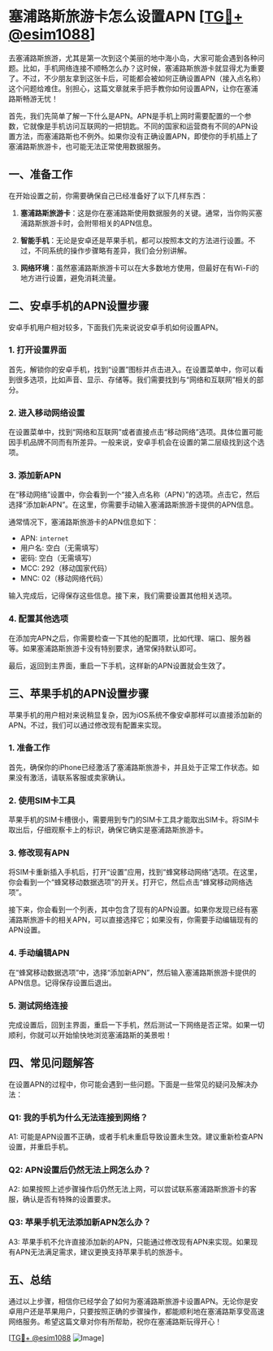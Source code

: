 # 塞浦路斯旅游卡怎么设置APN [[TG💪+ @esim1088](https://t.me/s/esim1088)]

去塞浦路斯旅游，尤其是第一次到这个美丽的地中海小岛，大家可能会遇到各种问题。比如，手机网络连接不顺畅怎么办？这时候，塞浦路斯旅游卡就显得尤为重要了。不过，不少朋友拿到这张卡后，可能都会被如何正确设置APN（接入点名称）这个问题给难住。别担心，这篇文章就来手把手教你如何设置APN，让你在塞浦路斯畅游无忧！

首先，我们先简单了解一下什么是APN。APN是手机上网时需要配置的一个参数，它就像是手机访问互联网的一把钥匙。不同的国家和运营商有不同的APN设置方法，而塞浦路斯也不例外。如果你没有正确设置APN，即使你的手机插上了塞浦路斯旅游卡，也可能无法正常使用数据服务。

## 一、准备工作

在开始设置之前，你需要确保自己已经准备好了以下几样东西：

1. **塞浦路斯旅游卡**：这是你在塞浦路斯使用数据服务的关键。通常，当你购买塞浦路斯旅游卡时，会附带相关的APN信息。
   
2. **智能手机**：无论是安卓还是苹果手机，都可以按照本文的方法进行设置。不过，不同系统的操作步骤略有差异，我们会分别讲解。

3. **网络环境**：虽然塞浦路斯旅游卡可以在大多数地方使用，但最好在有Wi-Fi的地方进行设置，避免消耗流量。

## 二、安卓手机的APN设置步骤

安卓手机用户相对较多，下面我们先来说说安卓手机如何设置APN。

### 1. 打开设置界面

首先，解锁你的安卓手机，找到“设置”图标并点击进入。在设置菜单中，你可以看到很多选项，比如声音、显示、存储等。我们需要找到与“网络和互联网”相关的部分。

### 2. 进入移动网络设置

在设置菜单中，找到“网络和互联网”或者直接点击“移动网络”选项。具体位置可能因手机品牌不同而有所差异。一般来说，安卓手机会在设置的第二层级找到这个选项。

### 3. 添加新APN

在“移动网络”设置中，你会看到一个“接入点名称（APN）”的选项。点击它，然后选择“添加新APN”。在这里，你需要手动输入塞浦路斯旅游卡提供的APN信息。

通常情况下，塞浦路斯旅游卡的APN信息如下：
- APN: `internet`
- 用户名: 空白（无需填写）
- 密码: 空白（无需填写）
- MCC: 292（移动国家代码）
- MNC: 02（移动网络代码）

输入完成后，记得保存这些信息。接下来，我们需要设置其他相关选项。

### 4. 配置其他选项

在添加完APN之后，你需要检查一下其他的配置项，比如代理、端口、服务器等。如果塞浦路斯旅游卡没有特别要求，通常保持默认即可。

最后，返回到主界面，重启一下手机，这样新的APN设置就会生效了。

## 三、苹果手机的APN设置步骤

苹果手机的用户相对来说稍显复杂，因为iOS系统不像安卓那样可以直接添加新的APN。不过，我们可以通过修改现有配置来实现。

### 1. 准备工作

首先，确保你的iPhone已经激活了塞浦路斯旅游卡，并且处于正常工作状态。如果没有激活，请联系客服或卖家确认。

### 2. 使用SIM卡工具

苹果手机的SIM卡槽很小，需要用到专门的SIM卡工具才能取出SIM卡。将SIM卡取出后，仔细观察卡上的标识，确保它确实是塞浦路斯旅游卡。

### 3. 修改现有APN

将SIM卡重新插入手机后，打开“设置”应用，找到“蜂窝移动网络”选项。在这里，你会看到一个“蜂窝移动数据选项”的开关。打开它，然后点击“蜂窝移动网络选项”。

接下来，你会看到一个列表，其中包含了现有的APN设置。如果你发现已经有塞浦路斯旅游卡的相关APN，可以直接选择它；如果没有，你需要手动编辑现有的APN设置。

### 4. 手动编辑APN

在“蜂窝移动数据选项”中，选择“添加新APN”，然后输入塞浦路斯旅游卡提供的APN信息。记得保存设置后退出。

### 5. 测试网络连接

完成设置后，回到主界面，重启一下手机，然后测试一下网络是否正常。如果一切顺利，你就可以开始愉快地浏览塞浦路斯的美景啦！

## 四、常见问题解答

在设置APN的过程中，你可能会遇到一些问题。下面是一些常见的疑问及解决办法：

### Q1: 我的手机为什么无法连接到网络？

A1: 可能是APN设置不正确，或者手机未重启导致设置未生效。建议重新检查APN设置，并重启手机。

### Q2: APN设置后仍然无法上网怎么办？

A2: 如果按照上述步骤操作后仍然无法上网，可以尝试联系塞浦路斯旅游卡的客服，确认是否有特殊的设置要求。

### Q3: 苹果手机无法添加新APN怎么办？

A3: 苹果手机不允许直接添加新的APN，只能通过修改现有APN来实现。如果现有APN无法满足需求，建议更换支持苹果手机的旅游卡。

## 五、总结

通过以上步骤，相信你已经学会了如何为塞浦路斯旅游卡设置APN。无论你是安卓用户还是苹果用户，只要按照正确的步骤操作，都能顺利地在塞浦路斯享受高速网络服务。希望这篇文章对你有所帮助，祝你在塞浦路斯玩得开心！

[[TG💪+ @esim1088](https://t.me/s/esim1088) ![Image](https://i.postimg.cc/4NQfJmqS/Snipaste-2025-05-13-00-14-12.png)]